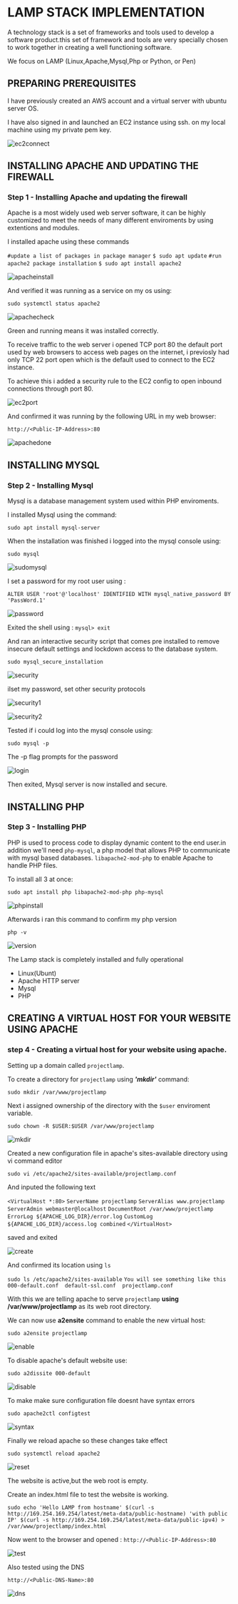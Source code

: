 # LAMP STACK IMPLEMENTATION

A technology stack is a set of frameworks and tools used to develop a software product.this set of  framework and tools are very specially chosen to work together in creating a well functioning software.

We focus on LAMP (Linux,Apache,Mysql,Php or Python, or Pen)

## PREPARING PREREQUISITES

I have previously created an AWS account and a virtual server with ubuntu server OS.

I have also signed in and launched an EC2 instance using ssh. on my local machine using my private pem key.

![ec2connect](./image/ec2connect.jpg)

## INSTALLING APACHE AND UPDATING THE FIREWALL

### Step 1 - Installing Apache and updating the firewall

Apache is a most widely used web server software, it can be highly customized to meet the needs of many different enviroments by using extentions and modules.

I installed apache using these commands 

`#update a list of packages in package manager`
`$ sudo apt update`
`#run apache2 package installation`
`$ sudo apt install apache2`

![apacheinstall](./image/apacheinstall.jpg)

And verified it was running as a service on my os using:

`sudo systemctl status apache2`

![apachecheck](./image/apachetest.jpg)

Green and running means it was installed correctly.

To receive traffic to the web server i opened TCP port 80 the default port used by web browsers to access web pages on the internet, i previosly had only TCP 22 port open which is the default used to connect to the EC2 instance.

To achieve this i added a security rule to the EC2 config to open inbound connections through port 80.

![ec2port](./image/ec2port.jpg)

And confirmed it was running by the following URL in my web browser:

`http://<Public-IP-Address>:80`

![apachedone](./image/apachedone.jpg)

## INSTALLING MYSQL

### Step 2 - Installing Mysql

Mysql is a database management system used within PHP enviroments.

I installed Mysql using the command:

`sudo apt install mysql-server`

When the installation was finished i logged into the mysql console using:

`sudo mysql`

![sudomysql](./image/sudomysql.jpg)

I set a password for my root user using :

`ALTER USER 'root'@'localhost' IDENTIFIED WITH mysql_native_password BY 'PassWord.1'`

![password](./image/mysql1.jpg)

Exited the shell using : `mysql> exit`

And ran an interactive security script that comes pre installed to remove insecure default settings and lockdown access to the database system.

`sudo mysql_secure_installation`

![security](./image/mysql2.jpg)

iIset my password, set other security protocols 

![security1](./image/mysql3.jpg)

![security2](./image/mysql4.jpg)

Tested if i could log into the mysql console using:

`sudo mysql -p`

The -p flag prompts for the password

![login](./image/mysql5.jpg)

Then exited, Mysql server is now installed and secure.

## INSTALLING PHP

### Step 3 - Installing PHP

PHP is used to process code to display dynamic content to the end user.in addition we'll need `php-mysql`, a php model that allows PHP to communicate with mysql based databases. `libapache2-mod-php` to enable Apache to handle PHP files.

To install all 3 at once: 

`sudo apt install php libapache2-mod-php php-mysql`

![phpinstall](./image/phpinstall.jpg)

Afterwards i ran this command to confirm my php version 

`php -v`

![version](./image/phpversion.jpg)

The Lamp stack is completely installed and fully operational
- Linux(Ubunt)
- Apache HTTP server
- Mysql
- PHP

## CREATING A VIRTUAL HOST FOR YOUR WEBSITE USING APACHE

### step 4 - Creating a virtual host for your website using apache.

Setting up a domain called `projectlamp`.

To create a directory for `projectlamp` using ***'mkdir'*** command:

`sudo mkdir /var/www/projectlamp`

Next i assigned ownership of the directory with the `$user` enviroment variable.

`sudo chown -R $USER:$USER /var/www/projectlamp`

![mkdir](./image/1.jpg)

Created a new configuration file in apache's sites-available directory using vi command editor

`sudo vi /etc/apache2/sites-available/projectlamp.conf`

And inputed the following text

`<VirtualHost *:80>`
    `ServerName projectlamp`
    `ServerAlias www.projectlamp `
    `ServerAdmin webmaster@localhost`
    `DocumentRoot /var/www/projectlamp`
    `ErrorLog ${APACHE_LOG_DIR}/error.log`
    `CustomLog ${APACHE_LOG_DIR}/access.log combined`
`</VirtualHost>`

saved and exited

![create](./image/vi%20editing.jpg)

And confirmed its location using `ls`

`sudo ls /etc/apache2/sites-available`
`You will see something like this`
`000-default.conf  default-ssl.conf  projectlamp.conf`

With this we are telling apache to serve `projectlamp` **using /var/www/projectlamp** as its web root directory.

We can now use **a2ensite** command to enable the new virtual host:

`sudo a2ensite projectlamp`

![enable](./image/enable.jpg)

To disable apache's default website use:

`sudo a2dissite 000-default`

![disable](./image/disable.jpg)

To make make sure configuration file doesnt have syntax errors

`sudo apache2ctl configtest`

![syntax](./image/syntax.jpg)

Finally we reload apache so these changes take effect

`sudo systemctl reload apache2`

![reset](./image/reset.jpg)

The website is active,but the web root is empty.

Create an index.html file to test the website is working.

`sudo echo 'Hello LAMP from hostname' $(curl -s http://169.254.169.254/latest/meta-data/public-hostname) 'with public IP' $(curl -s http://169.254.169.254/latest/meta-data/public-ipv4) > /var/www/projectlamp/index.html`

Now went to the browser and opened : `http://<Public-IP-Address>:80`

![test](./image/webtest.jpg)

Also tested using the DNS

`http://<Public-DNS-Name>:80`

![dns](./image/publicdns.jpg)











